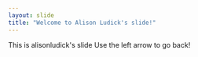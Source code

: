 ```yaml
---
layout: slide
title: "Welcome to Alison Ludick's slide!"
---
```

This is alisonludick's slide
Use the left arrow to go back!